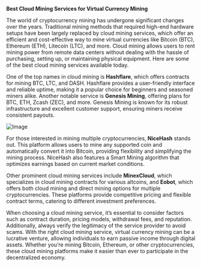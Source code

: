 **Best Cloud Mining Services for Virtual Currency Mining**

The world of cryptocurrency mining has undergone significant changes over the years. Traditional mining methods that required high-end hardware setups have been largely replaced by cloud mining services, which offer an efficient and cost-effective way to mine virtual currencies like Bitcoin (BTC), Ethereum (ETH), Litecoin (LTC), and more. Cloud mining allows users to rent mining power from remote data centers without dealing with the hassle of purchasing, setting up, or maintaining physical equipment. Here are some of the best cloud mining services available today.

One of the top names in cloud mining is **Hashflare**, which offers contracts for mining BTC, LTC, and DASH. Hashflare provides a user-friendly interface and reliable uptime, making it a popular choice for beginners and seasoned miners alike. Another notable service is **Genesis Mining**, offering plans for BTC, ETH, Zcash (ZEC), and more. Genesis Mining is known for its robust infrastructure and excellent customer support, ensuring miners receive consistent payouts.

![Image](https://github.com/user-attachments/assets/31692037-0104-4703-abd1-696b6a7dd41b)

For those interested in mining multiple cryptocurrencies, **NiceHash** stands out. This platform allows users to mine any supported coin and automatically convert it into Bitcoin, providing flexibility and simplifying the mining process. NiceHash also features a Smart Mining algorithm that optimizes earnings based on current market conditions.

Other prominent cloud mining services include **MinexCloud**, which specializes in cloud mining contracts for various altcoins, and **Eobot**, which offers both cloud mining and direct mining options for multiple cryptocurrencies. These platforms provide competitive pricing and flexible contract terms, catering to different investment preferences.

When choosing a cloud mining service, it’s essential to consider factors such as contract duration, pricing models, withdrawal fees, and reputation. Additionally, always verify the legitimacy of the service provider to avoid scams. With the right cloud mining service, virtual currency mining can be a lucrative venture, allowing individuals to earn passive income through digital assets. Whether you’re mining Bitcoin, Ethereum, or other cryptocurrencies, these cloud mining platforms make it easier than ever to participate in the decentralized economy.